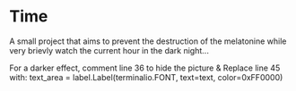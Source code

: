 # Time
A small project that aims to prevent the destruction of the melatonine while very brievly watch the current hour in the dark night...

For a darker effect, comment line 36 to hide the picture
&
Replace line 45 with:       text_area = label.Label(terminalio.FONT, text=text, color=0xFF0000)
